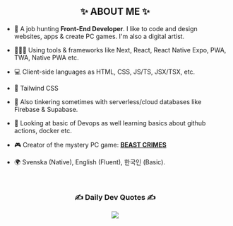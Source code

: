 
<h2 align="center">✨ ABOUT ME ✨</h2>

- 🐧 A job hunting **Front-End Developer**. I like to code and design websites, apps & create PC games. I'm also a digital artist.
  
- 👨🏻‍💻 Using tools & frameworks like Next, React, React Native Expo, PWA, TWA, Native PWA etc.
  
- 💻 Client-side languages as HTML, CSS, JS/TS, JSX/TSX, etc.
  
- 💚 Tailwind CSS

- 💾 Also tinkering sometimes with serverless/cloud databases like Firebase & Supabase.
  
- 🛜 Looking at basic of Devops as well learning basics about github actions, docker etc.
  
- 🎮 Creator of the mystery PC game: [**BEAST CRIMES**](https://www.beastcrimes.com/)
  
- 🌍 Svenska (Native), English (Fluent), 한국인 (Basic).

  <br>
<div align="center">
  <h3>✍️ Daily Dev Quotes ✍️</h3>
  <img src="https://quotes-github-readme.vercel.app/api?type=horizontal&theme=tokyonight"/>
</div>
